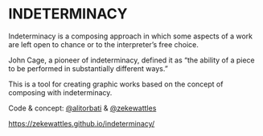 # INDETERMINACY
Indeterminacy is a composing approach in which some aspects of a work are left open to chance or to the interpreter’s free choice.

John Cage, a pioneer of indeterminacy, defined it as “the ability of a piece to be performed in substantially different ways.”

This is a tool for creating graphic works based on the concept of composing with indeterminacy.

Code &amp; concept: 
<a href='https://github.com/alitorbati' target='_blank'>@alitorbati</a>
&amp; <a href='https://github.com/zekewattles' target='_blank'>@zekewattles</a>

https://zekewattles.github.io/indeterminacy/